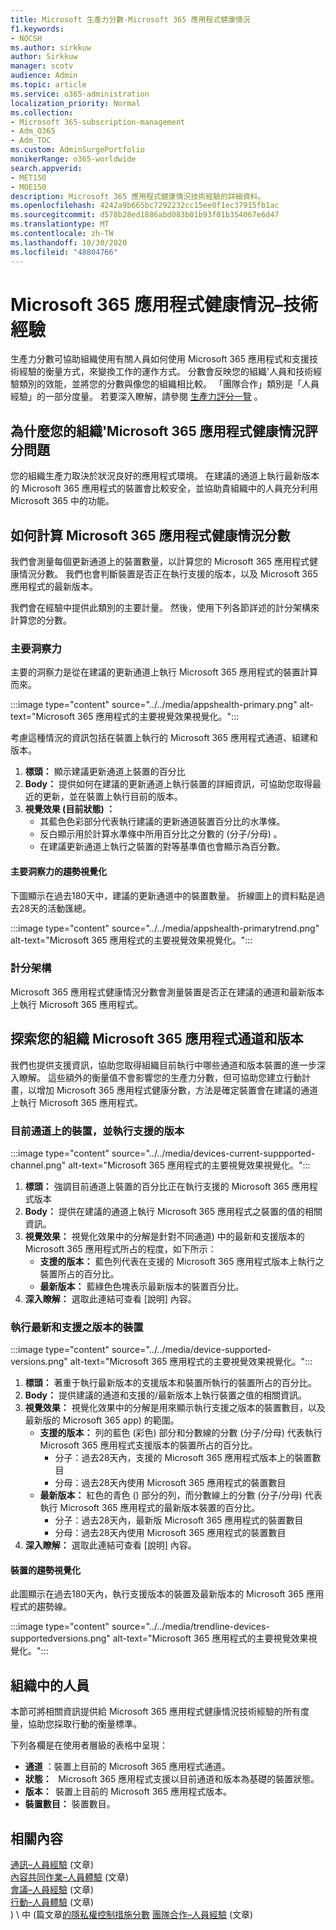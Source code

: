 ```yaml
---
title: Microsoft 生產力分數-Microsoft 365 應用程式健康情況
f1.keywords:
- NOCSH
ms.author: sirkkuw
author: Sirkkuw
manager: scotv
audience: Admin
ms.topic: article
ms.service: o365-administration
localization_priority: Normal
ms.collection:
- Microsoft 365-subscription-management
- Adm_O365
- Adm_TOC
ms.custom: AdminSurgePortfolio
monikerRange: o365-worldwide
search.appverid:
- MET150
- MOE150
description: Microsoft 365 應用程式健康情況技術經驗的詳細資料。
ms.openlocfilehash: 4242a9b665bc7292232cc15ee0f1ec37915fb1ac
ms.sourcegitcommit: d578b28ed1886abd083b01b93f01b354067e6d47
ms.translationtype: MT
ms.contentlocale: zh-TW
ms.lasthandoff: 10/30/2020
ms.locfileid: "48804766"
---
```

# <a name="microsoft-365-apps-health--technology-experiences"></a>Microsoft 365 應用程式健康情況–技術經驗

生產力分數可協助組織使用有關人員如何使用 Microsoft 365 應用程式和支援技術經驗的衡量方式，來變換工作的運作方式。 分數會反映您的組織&#39;人員和技術經驗類別的效能，並將您的分數與像您的組織相比較。 「團隊合作」類別是「人員經驗」的一部分度量。 若要深入瞭解，請參閱 [生產力評分一覽](productivity-score.md) 。

## <a name="why-your-organization39s-microsoft-365-apps-health-score-matters"></a>為什麼您的組織&#39;Microsoft 365 應用程式健康情況評分問題

您的組織生產力取決於狀況良好的應用程式環境。 在建議的通道上執行最新版本的 Microsoft 365 應用程式的裝置會比較安全，並協助貴組織中的人員充分利用 Microsoft 365 中的功能。

## <a name="how-we-calculate-the-microsoft-365-apps-health-score"></a>如何計算 Microsoft 365 應用程式健康情況分數

我們會測量每個更新通道上的裝置數量，以計算您的 Microsoft 365 應用程式健康情況分數。 我們也會判斷裝置是否正在執行支援的版本，以及 Microsoft 365 應用程式的最新版本。

我們會在經驗中提供此類別的主要計量。 然後，使用下列各節詳述的計分架構來計算您的分數。

### <a name="primary-insight"></a>主要洞察力

主要的洞察力是從在建議的更新通道上執行 Microsoft 365 應用程式的裝置計算而來。

:::image type="content" source="../../media/appshealth-primary.png" alt-text="Microsoft 365 應用程式的主要視覺效果視覺化。":::

考慮這種情況的資訊包括在裝置上執行的 Microsoft 365 應用程式通道、組建和版本。

1. **標頭：**  顯示建議更新通道上裝置的百分比
1. **Body：**  提供如何在建議的更新通道上執行裝置的詳細資訊，可協助您取得最近的更新，並在裝置上執行目前的版本。
1. **視覺效果 (目前狀態) ：**
    - 其藍色色彩部分代表執行建議的更新通道裝置百分比的水準條。
    - 反白顯示用於計算水準條中所用百分比之分數的 (分子/分母) 。
    - 在建議更新通道上執行之裝置的對等基準值也會顯示為百分數。

#### <a name="trend-visualization-of-the-primary-insight"></a>主要洞察力的趨勢視覺化

下圖顯示在過去180天中，建議的更新通道中的裝置數量。 折線圖上的資料點是過去28天的活動匯總。

:::image type="content" source="../../media/appshealth-primarytrend.png" alt-text="Microsoft 365 應用程式的主要視覺效果視覺化。":::

### <a name="scoring-framework"></a>計分架構

Microsoft 365 應用程式健康情況分數會測量裝置是否正在建議的通道和最新版本上執行 Microsoft 365 應用程式。

## <a name="explore-your-organization-microsoft-365-app-channels-and-versions"></a>探索您的組織 Microsoft 365 應用程式通道和版本

我們也提供支援資訊，協助您取得組織目前執行中哪些通道和版本裝置的進一步深入瞭解。 這些額外的衡量值不會影響您的生產力分數，但可協助您建立行動計畫，以增加 Microsoft 365 應用程式健康分數，方法是確定裝置會在建議的通道上執行 Microsoft 365 應用程式。

### <a name="devices-on-current-channel-and-running-supported-versions"></a>目前通道上的裝置，並執行支援的版本

:::image type="content" source="../../media/devices-current-suppported-channel.png" alt-text="Microsoft 365 應用程式的主要視覺效果視覺化。":::

1. **標頭：**  強調目前通道上裝置的百分比正在執行支援的 Microsoft 365 應用程式版本
1. **Body：**  提供在建議的通道上執行 Microsoft 365 應用程式之裝置的值的相關資訊。
1. **視覺效果：**  視覺化效果中的分解是針對不同通道) 中的最新和支援版本的 Microsoft 365 應用程式所占的程度，如下所示：
    - **支援的版本：** 藍色列代表在支援的 Microsoft 365 應用程式版本上執行之裝置所占的百分比。
    - **最新版本：** 藍綠色色塊表示最新版本的裝置百分比。
1. **深入瞭解：**   選取此連結可查看 [說明] 內容。

### <a name="devices-running-latest-and-supported-versions"></a>執行最新和支援之版本的裝置

:::image type="content" source="../../media/device-supported-versions.png" alt-text="Microsoft 365 應用程式的主要視覺效果視覺化。":::

1. **標頭：**  著重于執行最新版本的支援版本和裝置所執行的裝置所占的百分比。
1. **Body：**  提供建議的通道和支援的/最新版本上執行裝置之值的相關資訊。
1. **視覺效果：** 視覺化效果中的分解是用來顯示執行支援之版本的裝置數目，以及最新版的 Microsoft 365 app) 的範圍。
    - **支援的版本：** 列的藍色 (彩色) 部分和分數線的分數 (分子/分母) 代表執行 Microsoft 365 應用程式支援版本的裝置所占的百分比。
        - 分子：過去28天內，支援的 Microsoft 365 應用程式版本上的裝置數目
        - 分母：過去28天內使用 Microsoft 365 應用程式的裝置數目
    - **最新版本：** 紅色的青色 () 部分的列，而分數線上的分數 (分子/分母) 代表執行 Microsoft 365 應用程式的最新版本裝置的百分比。
        - 分子：過去28天內，最新版 Microsoft 365 應用程式的裝置數目
        - 分母：過去28天內使用 Microsoft 365 應用程式的裝置數目
1. **深入瞭解：**   選取此連結可查看 [說明] 內容。

#### <a name="trend-visualization-of-the-devices"></a>裝置的趨勢視覺化

此圖顯示在過去180天內，執行支援版本的裝置及最新版本的 Microsoft 365 應用程式的趨勢線。

:::image type="content" source="../../media/trendline-devices-supportedversions.png" alt-text="Microsoft 365 應用程式的主要視覺效果視覺化。":::

## <a name="people-in-your-organization"></a>組織中的人員

本節可將相關資訊提供給 Microsoft 365 應用程式健康情況技術經驗的所有度量，協助您採取行動的衡量標準。

下列各欄是在使用者層級的表格中呈現：

- **通道** ：裝置上目前的 Microsoft 365 應用程式通道。
- **狀態：**   Microsoft 365 應用程式支援以目前通道和版本為基礎的裝置狀態。
- **版本：**  裝置上目前的 Microsoft 365 應用程式版本。
- **裝置數目：**  裝置數目。

## <a name="related-content"></a>相關內容

[通訊–人員經驗](communication.md) (文章) \
[內容共同作業–人員體驗](content-collaboration.md) (文章) \
[會議–人員經驗](meetings.md) (文章) \
[行動–人員體驗](mobility.md) (文章) \
) \ 中 (篇文章[的隱私權控制措施分數](privacy.md)
[團隊合作–人員經驗](teamwork.md) (文章) 
